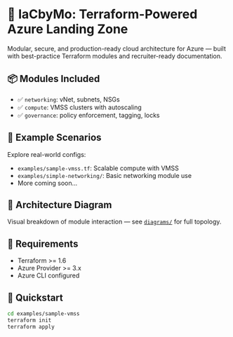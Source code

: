 # 🚀 IaCbyMo: Terraform-Powered Azure Landing Zone

Modular, secure, and production-ready cloud architecture for Azure — built with best-practice Terraform modules and recruiter-ready documentation.

## 📦 Modules Included
- ✅ `networking`: vNet, subnets, NSGs
- ✅ `compute`: VMSS clusters with autoscaling
- ✅ `governance`: policy enforcement, tagging, locks

## 🧪 Example Scenarios
Explore real-world configs:
- `examples/sample-vmss.tf`: Scalable compute with VMSS
- `examples/simple-networking/`: Basic networking module use
- More coming soon...

## 📐 Architecture Diagram
Visual breakdown of module interaction — see [`diagrams/`](diagrams/) for full topology.

## 🔧 Requirements
- Terraform >= 1.6
- Azure Provider >= 3.x
- Azure CLI configured

## 🚀 Quickstart
```bash
cd examples/sample-vmss
terraform init
terraform apply
